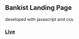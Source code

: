 ## Bankist Landing Page

developed with javascript and css.

### [Live](https://bilalturkmen.github.io/html-css-js-practice/bankist-landing/)
